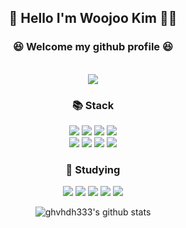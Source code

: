 <!-- ![header](https://capsule-render.vercel.app/api?type=Rect&text=WooJoo's%20github&color=6E6E6E&fontColor=ffffff&height=150&fontSize=65&section=header) -->
<div align="center">
  <p>
    <h2>🙌 Hello I'm Woojoo Kim 🙋‍♂️ </h2>
    <h3>😆 Welcome my github profile 😆</h3><br>
    <a href="https://hits.seeyoufarm.com"><img src="https://hits.seeyoufarm.com/api/count/incr/badge.svg?url=https%3A%2F%2Fgithub.com%2Fghvhdh321%2F&count_bg=%23555555&title_bg=%23555555&icon=github.svg&icon_color=%23EEEAEA&title=Github&edge_flat=false"/></a>  
  </p>
  
  <p>
    <h3>📚 Stack </h3>
    <img src="https://img.shields.io/badge/React-61DAFB?style=for-the-badge&logo=React&logoColor=white"/>
    <img src="https://img.shields.io/badge/JavaScript-F7DF1E?style=for-the-badge&logo=JavaScript&logoColor=white"/>
    <img src="https://img.shields.io/badge/Redux-764ABC?style=for-the-badge&logo=Redux&logoColor=white"/>
    <img src="https://img.shields.io/badge/Recoil-3578E5?style=for-the-badge&logo=Recoil&logoColor=white"/> <br/>
    <img src="https://img.shields.io/badge/tailwindcss-06B6D4?style=for-the-badge&logo=tailwindcss&logoColor=white"/>
    <img src="https://img.shields.io/badge/Axios-5A29E4?style=for-the-badge&logo=Axios&logoColor=white" />
    <img src="https://img.shields.io/badge/HTML5-E34F26?style=for-the-badge&logo=HTML5&logoColor=white"/>
    <img src="https://img.shields.io/badge/CSS3-1572B6?style=for-the-badge&logo=CSS3&logoColor=white" />
  </p>

  <p>
    <h3>🐢 Studying </h3>
    <img src="https://img.shields.io/badge/nextdotjs-000000?style=for-the-badge&logo=nextdotjs&logoColor=white">
    <img src="https://img.shields.io/badge/TypeScript-3178C6?style=for-the-badge&logo=TypeScript&logoColor=white">
    <img src="https://img.shields.io/badge/Storybook-FF4785?style=for-the-badge&logo=Storybook&logoColor=white"/>
    <img src="https://img.shields.io/badge/AWS-232F3E?style=for-the-badge&logo=AWS&logoColor=white"/>
    <img src="https://img.shields.io/badge/node.js-339933?style=for-the-badge&logo=node.js&logoColor=white">
    <!--   <img src="https://img.shields.io/badge/JAVA-007396?style=for-the-badge&logo=Java&logoColor=white">   -->
  </p>
  
  ![ghvhdh333's github stats](https://github-readme-stats.vercel.app/api?username=ghvhdh333&show_icons=true)
  <!--https://simpleicons.org/ -->
</div>
